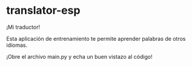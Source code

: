 # translator-esp
¡Mi traductor!

Esta aplicación de entrenamiento te permite aprender palabras de otros idiomas.

¡Оbre el archivo main.py y echa un buen vistazo al código!
